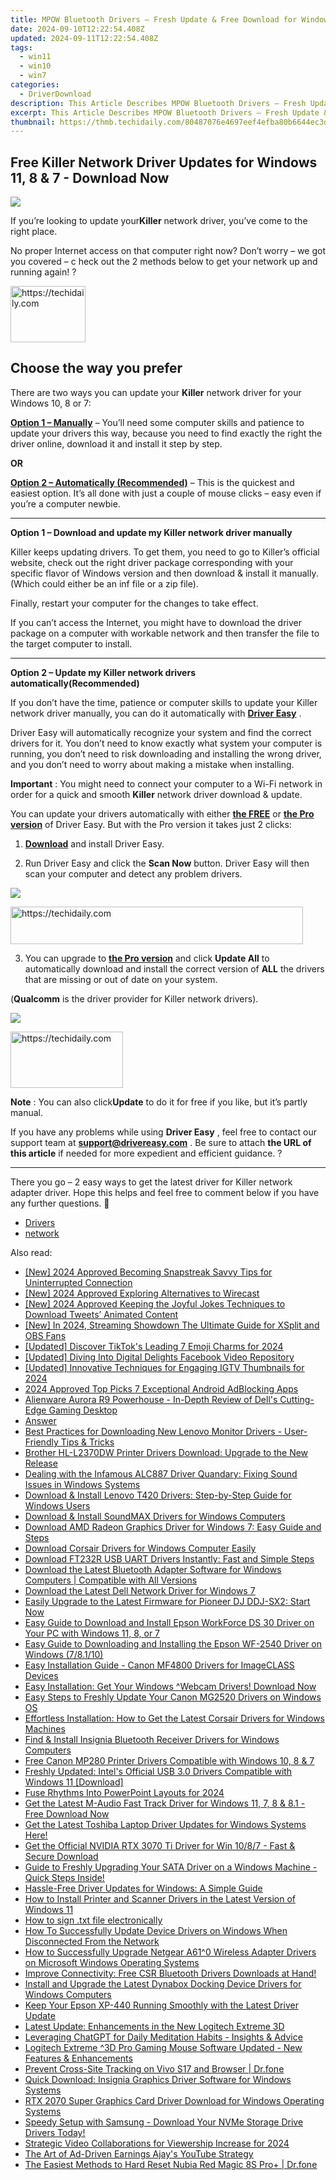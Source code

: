 ```yaml
---
title: MPOW Bluetooth Drivers – Fresh Update & Free Download for Windows 11, 8, 7 Users
date: 2024-09-10T12:22:54.408Z
updated: 2024-09-11T12:22:54.408Z
tags:
  - win11
  - win10
  - win7
categories:
  - DriverDownload
description: This Article Describes MPOW Bluetooth Drivers – Fresh Update & Free Download for Windows 11, 8, 7 Users
excerpt: This Article Describes MPOW Bluetooth Drivers – Fresh Update & Free Download for Windows 11, 8, 7 Users
thumbnail: https://thmb.techidaily.com/80487076e4697eef4efba80b6644ec3d63e792257dbd68c462e7ed6957f7f6c0.jpg
---
```


## Free Killer Network Driver Updates for Windows 11, 8 & 7 - Download Now

![](https://images.drivereasy.com/wp-content/uploads/2018/10/img_5bb5e43b23e8b.jpg)

 If you’re looking to update your**Killer** network driver,  you’ve come to the right place.

 No proper Internet access on that computer right now? Don’t worry – we got you covered – c heck out the 2 methods below to get your network up and running again! ?





<!-- affiliate ads begin -->
<a href="https://aligracehair.sjv.io/c/5597632/2135363/19272" target="_top" id="2135363">
  <img src="//a.impactradius-go.com/display-ad/19272-2135363" border="0" alt="https://techidaily.com" width="120" height="90"/>
</a>
<img height="0" width="0" src="https://aligracehair.sjv.io/i/5597632/2135363/19272" style="position:absolute;visibility:hidden;" border="0" />
<!-- affiliate ads end -->




## Choose the way you prefer

 There are two ways you can update your **Killer** network driver for your Windows 10, 8 or 7:

[**Option 1 – Manually**](https://tools.techidaily.com/drivereasy/download/) – You’ll need some computer skills and patience to update your drivers this way, because you need to find exactly the right the driver online, download it and install it step by step.

**OR**

[**Option 2 – Automatically (Recommended)**](https://www.drivereasy.com/knowledge/killer-network-driver-free-download-update-in-windows-10-8-7/#O2) – This is the quickest and easiest option. It’s all done with just a couple of mouse clicks – easy even if you’re a computer newbie.

---

 **Option 1 – Download and update my Killer network driver manually**

 Killer keeps updating drivers. To get them, you need to go to Killer’s official  website, check out the right driver package corresponding with your specific flavor of Windows version and then download & install it manually. (Which could either be an inf file or a zip file).

Finally, restart your computer for the changes to take effect.

 If you can’t access the Internet, you might have to download the driver package on a computer with workable network and then transfer the file to the target computer to install.

---

 **Option 2 – Update my Killer network drivers automatically(Recommended)**

 If you don’t have the time, patience or computer skills to update your Killer network  driver manually, you can do it automatically with **[Driver Easy](https://tools.techidaily.com/drivereasy/download/)**  .

 Driver Easy will automatically recognize your system and find the correct drivers for it. You don’t need to know exactly what system your computer is running, you don’t need to risk downloading and installing the wrong driver, and you don’t need to worry about making a mistake when installing.

**Important** : You might need to connect your computer to a Wi-Fi network in order for a quick and smooth **Killer** network driver download & update.

 You can update your drivers automatically with either **[the FREE](https://tools.techidaily.com/drivereasy/download/)**  or **[the Pro version](https://tools.techidaily.com/drivereasy/download/)**  of Driver Easy. But with the Pro version it takes just 2 clicks:

 1) **[Download](https://tools.techidaily.com/drivereasy/download/)**  and install Driver Easy.

 2) Run Driver Easy and click the **Scan Now**  button. Driver Easy will then scan your computer and detect any problem drivers.

![](https://images.drivereasy.com/wp-content/uploads/2018/07/img_5b5aefd675a7c.jpg)





<!-- affiliate ads begin -->
<a href="https://aligracehair.sjv.io/c/5597632/2135418/19272" target="_top" id="2135418">
  <img src="//a.impactradius-go.com/display-ad/19272-2135418" border="0" alt="https://techidaily.com" width="468" height="60"/>
</a>
<img height="0" width="0" src="https://aligracehair.sjv.io/i/5597632/2135418/19272" style="position:absolute;visibility:hidden;" border="0" />
<!-- affiliate ads end -->




 3) You can upgrade to **[the Pro version](https://tools.techidaily.com/drivereasy/download/)**  and click **Update All** to automatically download and install the correct version of **ALL**  the drivers that are missing or out of date on your system.

 (**Qualcomm** is the driver provider for Killer network drivers).

![](https://images.drivereasy.com/wp-content/uploads/2018/07/img_5b5af0deb80ba.jpg)





<!-- affiliate ads begin -->
<a href="https://aligracehair.sjv.io/c/5597632/2135353/19272" target="_top" id="2135353">
  <img src="//a.impactradius-go.com/display-ad/19272-2135353" border="0" alt="https://techidaily.com" width="180" height="90"/>
</a>
<img height="0" width="0" src="https://aligracehair.sjv.io/i/5597632/2135353/19272" style="position:absolute;visibility:hidden;" border="0" />
<!-- affiliate ads end -->




**Note** : You can also click**Update** to do it for free if you like, but it’s partly manual.

 If you have any problems while using **Driver Easy** , feel free to contact our support team at **<support@drivereasy.com>** . Be sure to attach **the URL of this article** if needed for more expedient and efficient guidance. ?

---

 There you go – 2 easy ways to get the latest driver for Killer network adapter driver. Hope this helps and feel free to comment below if you have any further questions. 🙂

* [Drivers](https://tools.techidaily.com/drivereasy/download/)
* [network](https://tools.techidaily.com/drivereasy/download/)

<ins class="adsbygoogle"
     style="display:block"
     data-ad-format="autorelaxed"
     data-ad-client="ca-pub-7571918770474297"
     data-ad-slot="1223367746"></ins>



<ins class="adsbygoogle"
     style="display:block"
     data-ad-client="ca-pub-7571918770474297"
     data-ad-slot="8358498916"
     data-ad-format="auto"
     data-full-width-responsive="true"></ins>





<span class="atpl-alsoreadstyle">Also read:</span>
<div><ul>
<li><a href="https://snapchat-videos.techidaily.com/new-2024-approved-becoming-snapstreak-savvy-tips-for-uninterrupted-connection/"><u>[New] 2024 Approved Becoming Snapstreak Savvy Tips for Uninterrupted Connection</u></a></li>
<li><a href="https://fox-cloud.techidaily.com/new-2024-approved-exploring-alternatives-to-wirecast/"><u>[New] 2024 Approved Exploring Alternatives to Wirecast</u></a></li>
<li><a href="https://twitter-videos.techidaily.com/new-2024-approved-keeping-the-joyful-jokes-techniques-to-download-tweets-animated-content/"><u>[New] 2024 Approved Keeping the Joyful Jokes Techniques to Download Tweets’ Animated Content</u></a></li>
<li><a href="https://article-helps.techidaily.com/new-in-2024-streaming-showdown-the-ultimate-guide-for-xsplit-and-obs-fans/"><u>[New] In 2024, Streaming Showdown The Ultimate Guide for XSplit and OBS Fans</u></a></li>
<li><a href="https://tiktok-video-recordings.techidaily.com/updated-discover-tiktoks-leading-7-emoji-charms-for-2024/"><u>[Updated] Discover TikTok's Leading 7 Emoji Charms for 2024</u></a></li>
<li><a href="https://facebook-video-recording.techidaily.com/updated-diving-into-digital-delights-facebook-video-repository/"><u>[Updated] Diving Into Digital Delights Facebook Video Repository</u></a></li>
<li><a href="https://instagram-video-files.techidaily.com/updated-innovative-techniques-for-engaging-igtv-thumbnails-for-2024/"><u>[Updated] Innovative Techniques for Engaging IGTV Thumbnails for 2024</u></a></li>
<li><a href="https://youtube-help.techidaily.com/2024-approved-top-picks-7-exceptional-android-adblocking-apps/"><u>2024 Approved Top Picks 7 Exceptional Android AdBlocking Apps</u></a></li>
<li><a href="https://buynow-reviews.techidaily.com/alienware-aurora-r9-powerhouse-in-depth-review-of-dells-cutting-edge-gaming-desktop/"><u>Alienware Aurora R9 Powerhouse - In-Depth Review of Dell's Cutting-Edge Gaming Desktop</u></a></li>
<li><a href="https://win-amazing.techidaily.com/1722970778846-answer/"><u>Answer</u></a></li>
<li><a href="https://win-amazing.techidaily.com/best-practices-for-downloading-new-lenovo-monitor-drivers-user-friendly-tips-and-tricks/"><u>Best Practices for Downloading New Lenovo Monitor Drivers - User-Friendly Tips & Tricks</u></a></li>
<li><a href="https://win-amazing.techidaily.com/brother-hl-l2370dw-printer-drivers-download-upgrade-to-the-new-release/"><u>Brother HL-L2370DW Printer Drivers Download: Upgrade to the New Release</u></a></li>
<li><a href="https://win-amazing.techidaily.com/dealing-with-the-infamous-alc887-driver-quandary-fixing-sound-issues-in-windows-systems/"><u>Dealing with the Infamous ALC887 Driver Quandary: Fixing Sound Issues in Windows Systems</u></a></li>
<li><a href="https://win-amazing.techidaily.com/download-and-install-lenovo-t420-drivers-step-by-step-guide-for-windows-users/"><u>Download & Install Lenovo T420 Drivers: Step-by-Step Guide for Windows Users</u></a></li>
<li><a href="https://win-amazing.techidaily.com/download-and-install-soundmax-drivers-for-windows-computers/"><u>Download & Install SoundMAX Drivers for Windows Computers</u></a></li>
<li><a href="https://win-amazing.techidaily.com/download-amd-radeon-graphics-driver-for-windows-7-easy-guide-and-steps/"><u>Download AMD Radeon Graphics Driver for Windows 7: Easy Guide and Steps</u></a></li>
<li><a href="https://win-amazing.techidaily.com/1722965727500-download-corsair-drivers-for-windows-computer-easily/"><u>Download Corsair Drivers for Windows Computer Easily</u></a></li>
<li><a href="https://win-amazing.techidaily.com/download-ft232r-usb-uart-drivers-instantly-fast-and-simple-steps/"><u>Download FT232R USB UART Drivers Instantly: Fast and Simple Steps</u></a></li>
<li><a href="https://win-amazing.techidaily.com/download-the-latest-bluetooth-adapter-software-for-windows-computers-compatible-with-all-versions/"><u>Download the Latest Bluetooth Adapter Software for Windows Computers | Compatible with All Versions</u></a></li>
<li><a href="https://win-amazing.techidaily.com/download-the-latest-dell-network-driver-for-windows-7/"><u>Download the Latest Dell Network Driver for Windows 7</u></a></li>
<li><a href="https://win-amazing.techidaily.com/1722974418633-easily-upgrade-to-the-latest-firmware-for-pioneer-dj-ddj-sx2-start-now/"><u>Easily Upgrade to the Latest Firmware for Pioneer DJ DDJ-SX2: Start Now</u></a></li>
<li><a href="https://win-amazing.techidaily.com/easy-guide-to-download-and-install-epson-workforce-ds-30-driver-on-your-pc-with-windows-11-8-or-7/"><u>Easy Guide to Download and Install Epson WorkForce DS 30 Driver on Your PC with Windows 11, 8, or 7</u></a></li>
<li><a href="https://win-amazing.techidaily.com/easy-guide-to-downloading-and-installing-the-epson-wf-2540-driver-on-windows-78110/"><u>Easy Guide to Downloading and Installing the Epson WF-2540 Driver on Windows (7/8.1/10)</u></a></li>
<li><a href="https://win-amazing.techidaily.com/easy-installation-guide-canon-mf4800-drivers-for-imageclass-devices/"><u>Easy Installation Guide - Canon MF4800 Drivers for ImageCLASS Devices</u></a></li>
<li><a href="https://win-amazing.techidaily.com/easy-installation-get-your-windows-webcam-drivers-download-now/"><u>Easy Installation: Get Your Windows ^Webcam Drivers! Download Now</u></a></li>
<li><a href="https://win-amazing.techidaily.com/easy-steps-to-freshly-update-your-canon-mg2520-drivers-on-windows-os/"><u>Easy Steps to Freshly Update Your Canon MG2520 Drivers on Windows OS</u></a></li>
<li><a href="https://win-amazing.techidaily.com/effortless-installation-how-to-get-the-latest-corsair-drivers-for-windows-machines/"><u>Effortless Installation: How to Get the Latest Corsair Drivers for Windows Machines</u></a></li>
<li><a href="https://win-amazing.techidaily.com/find-and-install-insignia-bluetooth-receiver-drivers-for-windows-computers/"><u>Find & Install Insignia Bluetooth Receiver Drivers for Windows Computers</u></a></li>
<li><a href="https://win-amazing.techidaily.com/free-canon-mp280-printer-drivers-compatible-with-windows-10-8-and-7/"><u>Free Canon MP280 Printer Drivers Compatible with Windows 10, 8 & 7</u></a></li>
<li><a href="https://win-amazing.techidaily.com/freshly-updated-intels-official-usb-30-drivers-compatible-with-windows-11-download/"><u>Freshly Updated: Intel's Official USB 3.0 Drivers Compatible with Windows 11 [Download]</u></a></li>
<li><a href="https://some-techniques.techidaily.com/fuse-rhythms-into-powerpoint-layouts-for-2024/"><u>Fuse Rhythms Into PowerPoint Layouts for 2024</u></a></li>
<li><a href="https://win-amazing.techidaily.com/get-the-latest-m-audio-fast-track-driver-for-windows-11-7-8-and-81-free-download-now/"><u>Get the Latest M-Audio Fast Track Driver for Windows 11, 7, 8 & 8.1 - Free Download Now</u></a></li>
<li><a href="https://win-amazing.techidaily.com/get-the-latest-toshiba-laptop-driver-updates-for-windows-systems-here/"><u>Get the Latest Toshiba Laptop Driver Updates for Windows Systems Here!</u></a></li>
<li><a href="https://win-amazing.techidaily.com/get-the-official-nvidia-rtx-3070-ti-driver-for-win-1087-fast-and-secure-download/"><u>Get the Official NVIDIA RTX 3070 Ti Driver for Win 10/8/7 - Fast & Secure Download</u></a></li>
<li><a href="https://win-amazing.techidaily.com/guide-to-freshly-upgrading-your-sata-driver-on-a-windows-machine-quick-steps-inside/"><u>Guide to Freshly Upgrading Your SATA Driver on a Windows Machine - Quick Steps Inside!</u></a></li>
<li><a href="https://win-amazing.techidaily.com/hassle-free-driver-updates-for-windows-a-simple-guide/"><u>Hassle-Free Driver Updates for Windows: A Simple Guide</u></a></li>
<li><a href="https://win-amazing.techidaily.com/how-to-install-printer-and-scanner-drivers-in-the-latest-version-of-windows-11/"><u>How to Install Printer and Scanner Drivers in the Latest Version of Windows 11</u></a></li>
<li><a href="https://blog-min.techidaily.com/how-to-sign-txt-file-electronically-by-ldigisigner-sign-a-word-sign-a-word/"><u>How to sign .txt file electronically</u></a></li>
<li><a href="https://win-amazing.techidaily.com/how-to-successfully-update-device-drivers-on-windows-when-disconnected-from-the-network/"><u>How To Successfully Update Device Drivers on Windows When Disconnected From the Network</u></a></li>
<li><a href="https://win-amazing.techidaily.com/how-to-successfully-upgrade-netgear-a610-wireless-adapter-drivers-on-microsoft-windows-operating-systems/"><u>How to Successfully Upgrade Netgear A61^0 Wireless Adapter Drivers on Microsoft Windows Operating Systems</u></a></li>
<li><a href="https://win-amazing.techidaily.com/improve-connectivity-free-csr-bluetooth-drivers-downloads-at-hand/"><u>Improve Connectivity: Free CSR Bluetooth Drivers Downloads at Hand!</u></a></li>
<li><a href="https://win-amazing.techidaily.com/install-and-upgrade-the-latest-dynabox-docking-device-drivers-for-windows-computers/"><u>Install and Upgrade the Latest Dynabox Docking Device Drivers for Windows Computers</u></a></li>
<li><a href="https://win-amazing.techidaily.com/keep-your-epson-xp-440-running-smoothly-with-the-latest-driver-update/"><u>Keep Your Epson XP-440 Running Smoothly with the Latest Driver Update</u></a></li>
<li><a href="https://win-amazing.techidaily.com/latest-update-enhancements-in-the-new-logitech-extreme-3d/"><u>Latest Update: Enhancements in the New Logitech Extreme 3D</u></a></li>
<li><a href="https://tech-haven.techidaily.com/leveraging-chatgpt-for-daily-meditation-habits-insights-and-advice/"><u>Leveraging ChatGPT for Daily Meditation Habits - Insights & Advice</u></a></li>
<li><a href="https://win-amazing.techidaily.com/1722976955416-logitech-extreme-3d-pro-gaming-mouse-software-updated-new-features-and-enhancements/"><u>Logitech Extreme ^3D Pro Gaming Mouse Software Updated - New Features & Enhancements</u></a></li>
<li><a href="https://fake-location.techidaily.com/prevent-cross-site-tracking-on-vivo-s17-and-browser-drfone-by-drfone-virtual-android/"><u>Prevent Cross-Site Tracking on Vivo S17 and Browser | Dr.fone</u></a></li>
<li><a href="https://win-amazing.techidaily.com/quick-download-insignia-graphics-driver-software-for-windows-systems/"><u>Quick Download: Insignia Graphics Driver Software for Windows Systems</u></a></li>
<li><a href="https://win-amazing.techidaily.com/rtx-2070-super-graphics-card-driver-download-for-windows-operating-systems/"><u>RTX 2070 Super Graphics Card Driver Download for Windows Operating Systems</u></a></li>
<li><a href="https://win-amazing.techidaily.com/1722962060528-speedy-setup-with-samsung-download-your-nvme-storage-drive-drivers-today/"><u>Speedy Setup with Samsung - Download Your NVMe Storage Drive Drivers Today!</u></a></li>
<li><a href="https://facebook-video-footage.techidaily.com/strategic-video-collaborations-for-viewership-increase-for-2024/"><u>Strategic Video Collaborations for Viewership Increase for 2024</u></a></li>
<li><a href="https://youtube-lab.techidaily.com/rt-of-ad-driven-earnings-ajays-youtube-strategy/"><u>The Art of Ad-Driven Earnings Ajay's YouTube Strategy</u></a></li>
<li><a href="https://techidaily.com/the-easiest-methods-to-hard-reset-nubia-red-magic-8s-proplus-drfone-by-drfone-reset-android-reset-android/"><u>The Easiest Methods to Hard Reset Nubia Red Magic 8S Pro+ | Dr.fone</u></a></li>
</ul></div>




